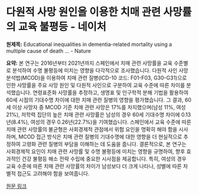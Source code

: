 # 다원적 사망 원인을 이용한 치매 관련 사망률의 교육 불평등 - 네이처

**원제목:** Educational inequalities in dementia-related mortality using a multiple cause of death ... - Nature

**요약:** 본 연구는 2016년부터 2021년까지 스페인에서 치매 관련 사망률을 교육 수준별로 분석하여 수명 불평등에 미치는 영향을 다각적으로 조사했습니다. 다원적 사인 사망 분석법(MCOD)을 이용하여 치매 관련 질병(ICD-10 코드: F01-F03, G30-G31)으로 인한 사망률을 주요 사망 원인 및 다원적 사인으로 구분하여 교육 수준에 따른 차이를 분석했습니다.  연령표준화 사망률을 추정하고, 생명표 및 인구학적 분해 기법을 활용하여 60세 시점의 기대수명 차이에 대한 치매 관련 질병의 영향을 평가했습니다. 그 결과, 60세 이상 사망자 중 MCOD 기준 치매 관련 사망은 17%를 차지했으며(남성 11%, 여성 21%), 저학력 집단의 높은 치매 관련 사망률은 남성의 경우 60세 기대수명 차이에 0.13년(8.4%), 여성의 경우 0.26년(22.7%)을 기여했습니다.  스페인에서 교육 수준에 따른 치매 관련 사망률의 불균형은 사회경제적 관점에서 위험 요인을 명확히 해야 함을 시사하며, MCOD 접근 방식은 치매 관련 질병의 기대수명에 대한 영향을 더 현실적으로 추정하여 고령화 관련 질병의 부담을 이해하는 데 도움을 줍니다.  결론적으로, 본 연구는 사회경제적 요인이 치매 관련 사망률 및 수명 불평등에 미치는 영향을 규명하여, 향후 효과적인 건강 불평등 해소 전략 수립에 중요한 시사점을 제공합니다.  특히,  여성의 경우 교육 수준에 따른 치매 관련 사망률의 차이가 남성보다 더 크게 나타나, 성별에 따른 차별적 접근도 고려해야 함을 보여줍니다.

[원문 링크](https://www.nature.com/articles/s41598-025-10079-x)
